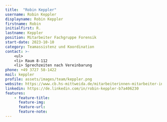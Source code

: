 ```yaml
---
title:  "Robin Keppler"
username: Robin Keppler
displayname: Robin Keppler
firstname: Robin
initialfirst: R.
lastname: Keppler
position: Mitarbeiter Fachgruppe Forensik
start-date: 2023-10-10
category: Teamassistenz und Koordination
contact: >-
    <ul>
    <li> Raum 8-112
    <li> Sprechzeiten nach Vereinbarung
phone: +49 3727 58-1422
mail: keppler
profile: assets/images/team/keppler.png
website: https://www.cb.hs-mittweida.de/mitarbeiterinnen-mitarbeiter-in-ihren-fachgruppen/keppler-robin/
linkedin: https://de.linkedin.com/in/robin-keppler-b7a406230
features:
    - feature-title: 
      feature-img: 
      feature-url: 
      feature-note: 
---
```

